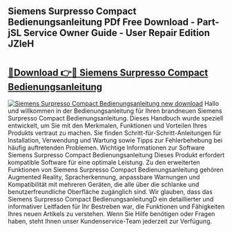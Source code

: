 ## Siemens Surpresso Compact Bedienungsanleitung PDf Free Download - Part-jSL Service Owner Guide - User Repair Edition JZleH

# <h2><a href="http://df5q2qi.blite.top/?on=Siemens+Surpresso+Compact+Bedienungsanleitung">🔗Download 👉🔴 Siemens Surpresso Compact Bedienungsanleitung</a></h2>

[![Siemens Surpresso Compact Bedienungsanleitung new download](https://i.imgur.com/lujVjoI.png)](http://df5q2qi.blite.top/?on=Siemens+Surpresso+Compact+Bedienungsanleitung)
Hallo und willkommen in der Bedienungsanleitung für Ihren brandneuen Siemens Surpresso Compact Bedienungsanleitung. Dieses Handbuch wurde speziell entwickelt, um Sie mit den Merkmalen, Funktionen und Vorteilen Ihres Produkts vertraut zu machen. Sie finden Schritt-für-Schritt-Anleitungen für Installation, Verwendung und Wartung sowie Tipps zur Fehlerbehebung bei häufig auftretenden Problemen. Wichtige Informationen zur Software Siemens Surpresso Compact Bedienungsanleitung Dieses Produkt erfordert kompatible Software für eine optimale Leistung. Zu den erweiterten Funktionen von Siemens Surpresso Compact Bedienungsanleitung gehören Augmented Reality, Spracherkennung, anpassbare Warnungen und Kompatibilität mit mehreren Geräten, die alle über die schlanke und benutzerfreundliche Oberfläche zugänglich sind. Wir glauben, dass das Siemens Surpresso Compact BedienungsanleitungD ein detaillierter und informativer Leitfaden für Ihr Bestreben war, die Funktionen und Fähigkeiten Ihres neuen Artikels zu verstehen. Wenn Sie Hilfe benötigen oder Fragen haben, steht Ihnen unser Kundenservice-Team jederzeit zur Verfügung.
